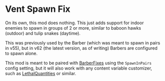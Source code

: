 # Vent Spawn Fix
On its own, this mod does nothing. This just adds support for indoor enemies to spawn in groups of 2 or more, similar to baboon hawks (outdoor) and tulip snakes (daytime).

This was previously used by the Barber (which was meant to spawn in pairs in v55), but in v62 (the latest version, as of writing) Barbers are configured to spawn alone.

This mod is meant to be paired with [BarberFixes](https://thunderstore.io/c/lethal-company/p/ButteryStancakes/BarberFixes/) using the `SpawnInPairs` config setting, but it will also work with any content variable customizer, such as [LethalQuantities](https://thunderstore.io/c/lethal-company/p/BananaPuncher714/LethalQuantities/) or similar.